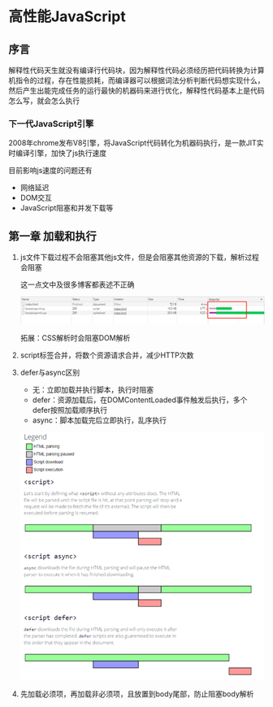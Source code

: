 # 高性能JavaScript

## 序言

解释性代码天生就没有编译行代码块，因为解释性代码必须经历把代码转换为计算机指令的过程，存在性能损耗，而编译器可以根据词法分析判断代码想实现什么，然后产生出能完成任务的运行最快的机器码来进行优化，解释性代码基本上是代码怎么写，就会怎么执行

### 下一代JavaScript引擎

2008年chrome发布V8引擎，将JavaScript代码转化为机器码执行，是一款JIT实时编译引擎，加快了js执行速度

目前影响js速度的问题还有
* 网络延迟
* DOM交互
* JavaScript阻塞和并发下载等

## 第一章 加载和执行

1. js文件下载过程不会阻塞其他js文件，但是会阻塞其他资源的下载，解析过程会阻塞

    这一点文中及很多博客都表述不正确

    ![js不会阻塞文件下载](../img/High_Performance_JavaScript/js_block_download.png)

    拓展：CSS解析时会阻塞DOM解析

2. script标签合并，将数个资源请求合并，减少HTTP次数
3. defer与async区别
    * 无：立即加载并执行脚本，执行时阻塞
    * defer：资源加载后，在DOMContentLoaded事件触发后执行，多个defer按照加载顺序执行
    * async：脚本加载完后立即执行，乱序执行

    ![一图胜千言](../img/High_Performance_JavaScript/defer&async.png)

4. 先加载必须项，再加载非必须项，且放置到body尾部，防止阻塞body解析